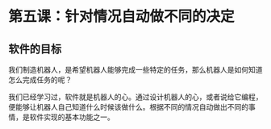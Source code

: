 # 第五课：针对情况自动做不同的决定

## 软件的目标

我们制造机器人，是希望机器人能够完成一些特定的任务，那么机器人是如何知道怎么完成任务的呢？

我们已经学习过，软件就是机器人的心。通过设计机器人的心，或者说给它编程，便能够让机器人自己知道什么时候该做什么。根据不同的情况自动做出不同的事情，是软件实现的基本功能之一。
